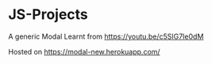 # JS-Projects
A generic Modal
Learnt from https://youtu.be/c5SIG7Ie0dM

Hosted on https://modal-new.herokuapp.com/
